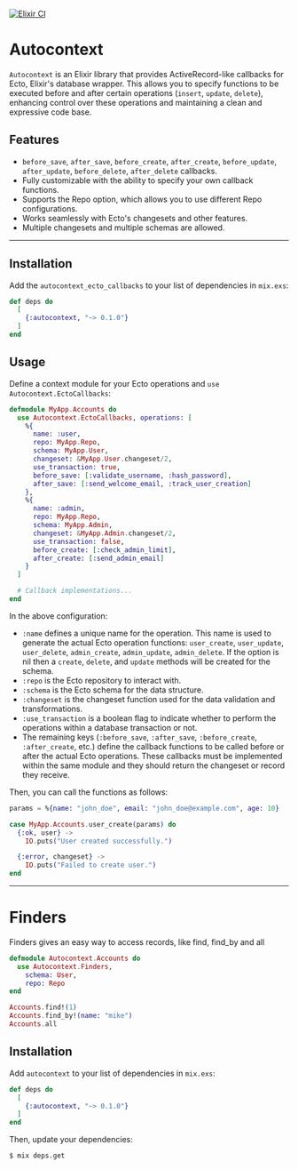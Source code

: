 [![Elixir CI](https://github.com/michelson/autocontext/actions/workflows/test.yml/badge.svg)](https://github.com/michelson/autocontext/actions/workflows/test.yml)

# Autocontext

`Autocontext` is an Elixir library that provides ActiveRecord-like callbacks for Ecto, Elixir's database wrapper. This allows you to specify functions to be executed before and after certain operations (`insert`, `update`, `delete`), enhancing control over these operations and maintaining a clean and expressive code base.

## Features

- `before_save`, `after_save`, `before_create`, `after_create`, `before_update`, `after_update`, `before_delete`, `after_delete` callbacks.
- Fully customizable with the ability to specify your own callback functions.
- Supports the Repo option, which allows you to use different Repo configurations.
- Works seamlessly with Ecto's changesets and other features.
- Multiple changesets and multiple schemas are allowed.

---

## Installation

Add the `autocontext_ecto_callbacks` to your list of dependencies in `mix.exs`:

```elixir
def deps do
  [
    {:autocontext, "~> 0.1.0"}
  ]
end
```

## Usage

Define a context module for your Ecto operations and `use Autocontext.EctoCallbacks`:

```elixir
defmodule MyApp.Accounts do
  use Autocontext.EctoCallbacks, operations: [
    %{
      name: :user,
      repo: MyApp.Repo,
      schema: MyApp.User,
      changeset: &MyApp.User.changeset/2,
      use_transaction: true,
      before_save: [:validate_username, :hash_password],
      after_save: [:send_welcome_email, :track_user_creation]
    },
    %{
      name: :admin,
      repo: MyApp.Repo,
      schema: MyApp.Admin,
      changeset: &MyApp.Admin.changeset/2,
      use_transaction: false,
      before_create: [:check_admin_limit],
      after_create: [:send_admin_email]
    }
  ]

  # Callback implementations...
end
```

In the above configuration:

- `:name` defines a unique name for the operation. This name is used to generate the actual Ecto operation functions: `user_create`, `user_update`, `user_delete`, `admin_create`, `admin_update`, `admin_delete`. If the option is nil then a `create`, `delete`, and `update` methods will be created for the schema.
- `:repo` is the Ecto repository to interact with.
- `:schema` is the Ecto schema for the data structure.
- `:changeset` is the changeset function used for the data validation and transformations.
- `:use_transaction` is a boolean flag to indicate whether to perform the operations within a database transaction or not.
- The remaining keys (`:before_save`, `:after_save`, `:before_create`, `:after_create`, etc.) define the callback functions to be called before or after the actual Ecto operations. These callbacks must be implemented within the same module and they should return the changeset or record they receive.

Then, you can call the functions as follows:

```elixir
params = %{name: "john_doe", email: "john_doe@example.com", age: 10}

case MyApp.Accounts.user_create(params) do
  {:ok, user} ->
    IO.puts("User created successfully.")

  {:error, changeset} ->
    IO.puts("Failed to create user.")
end
```

---

# Finders

Finders gives an easy way to access records, like find, find_by and all

```elixir
defmodule Autocontext.Accounts do
  use Autocontext.Finders,
    schema: User,
    repo: Repo
end
```

```elixir
Accounts.find!(1)
Accounts.find_by!(name: "mike")
Accounts.all
```

## Installation

Add `autocontext` to your list of dependencies in `mix.exs`:

```elixir
def deps do
  [
    {:autocontext, "~> 0.1.0"}
  ]
end
```

Then, update your dependencies:

```
$ mix deps.get
```